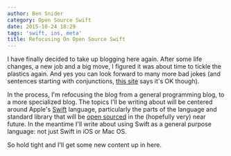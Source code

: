 ```yaml
---
author: Ben Snider
category: Open Source Swift
date: 2015-10-24 18:29
tags: 'swift, ios, meta'
title: Refocusing On Open Source Swift
---
```


I have finally decided to take up blogging here again. After some life
changes, a new job and a big move, I figured it was about time to tickle
the plastics again. And yes you can look forward to many more bad jokes
(and sentences starting with conjunctions, [this
site](http://www.getitwriteonline.com/archive/032601startsentandbut.htm)
says it's OK though).

In the process, I'm refocusing the blog from a general programming blog,
to a more specialized blog. The topics I'll be writing about will be
centered around Apple's [Swift](https://developer.apple.com/swift/)
language, particularly the parts of the language and standard library
that will be [open
sourced](https://developer.apple.com/swift/blog/?id=29) in the
(hopefully very) near future. In the meantime I'll write about using
Swift as a general purpose language: not just Swift in iOS or Mac OS.

So hold tight and I'll get some new content up in here.
